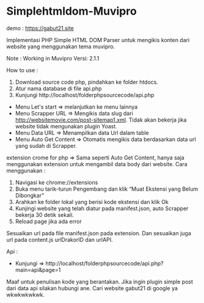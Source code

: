 # Simplehtmldom-Muvipro

demo : https://gabut21.site

Implementasi PHP Simple HTML DOM Parser untuk mengikis konten dari website yang menggunakan tema muvipro.

Note : Working in Muvipro Versi: 2.1.1

How to use : 
1. Download source code php, pindahkan ke folder htdocs. 
2. Atur nama database di file api.php
3. Kunjungi http://localhost/folderphpsourcecode/api.php

* Menu Let's start => melanjutkan ke menu lainnya
* Menu Scrapper URL => Mengikis data slug dari http://websitemovie.com/post-sitemap1.xml. Tidak akan bekerja jika website tidak mengunakan plugin Yoast.
* Menu Data URL => Menampilkan data Url dalam table
* Menu Auto Get Content => Otomatis mengikis data berdasarkan data url yang sudah di Scrapper.

extension crome for php => Sama seperti Auto Get Content, hanya saja menggunakan extension untuk mengambil data body dari website.
Cara menggunakan :
1. Navigasi ke chrome://extensions
2. Buka menu tarik-turun Pengembang dan klik “Muat Ekstensi yang Belum Dibongkar”
3. Arahkan ke folder lokal yang berisi kode ekstensi dan klik Ok
4. Kunjingi website yang telah diatur pada manifest.json, auto Scrapper bekerja 30 detik sekali. 
5. Reload page jika ada error

Sesuaikan url pada file manifest.json pada extension.
Dan sesuaikan juga url pada content.js urlDrakorID dan urlAPI.

Api :
* Kunjungi => http://localhost/folderphpsourcecode/api.php?main=api&page=1

Maaf untuk penulisan kode yang berantakan.
Jika ingin plugin simple post dari data api silakan hubungi ane.
Cari website gabut21 di google ya wkwkwkwkwk.
